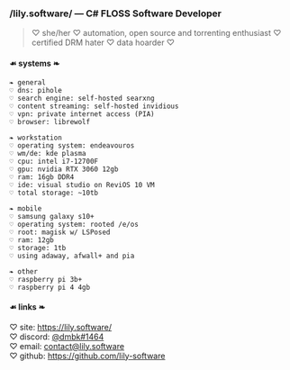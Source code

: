 ### /lily.software/ — C# FLOSS Software Developer
> ♡ she/her ♡ automation, open source and torrenting enthusiast ♡ certified DRM hater ♡ data hoarder ♡

#### ☙ systems ❧
```
❧ general
♡ dns: pihole
♡ search engine: self-hosted searxng
♡ content streaming: self-hosted invidious
♡ vpn: private internet access (PIA)
♡ browser: librewolf

❧ workstation
♡ operating system: endeavouros
♡ wm/de: kde plasma
♡ cpu: intel i7-12700F
♡ gpu: nvidia RTX 3060 12gb
♡ ram: 16gb DDR4
♡ ide: visual studio on ReviOS 10 VM
♡ total storage: ~10tb

❧ mobile
♡ samsung galaxy s10+
♡ operating system: rooted /e/os
♡ root: magisk w/ LSPosed
♡ ram: 12gb
♡ storage: 1tb
♡ using adaway, afwall+ and pia

❧ other
♡ raspberry pi 3b+
♡ raspberry pi 4 4gb
```

#### ☙ links ❧
♡ site: https://lily.software/<br>
♡ discord: [@dmbk#1464](https://discord.com)<br>
♡ email: [contact@lily.software](mailto:contact@lily.software)<br>
♡ github: https://github.com/lily-software
